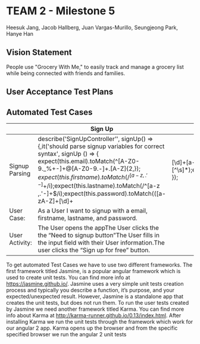 # TEAM 2 - Milestone 5
Heesuk Jang, Jacob Hallberg, Juan Vargas-Murillo, Seungjeong Park, Hanye Han

## Vision Statement
People use "Grocery With Me," to easily track and manage a grocery list while being connected with friends and families. 

## User Acceptance Test Plans

## Automated Test Cases



|                | Sign Up                                                                                                                                                                                                                                                                                                                                                                                                                                                      |   |   |   |
|----------------|--------------------------------------------------------------------------------------------------------------------------------------------------------------------------------------------------------------------------------------------------------------------------------------------------------------------------------------------------------------------------------------------------------------------------------------------------------------|---|---|---|
| Signup Parsing | describe('SignUpController’', signUp() => {,it('should parse signup variables for correct syntax', signUp () => { expect(this.email).toMatch(^[A-Z0-9._%+-]+@[A-Z0-9.-]+\.[A-Z]{2,}$);expect(this.firstname).toMatch(/^[a-z ,.'-]+$/i);expect(this.lastname).toMatch(/^[a-z ,.'-]+$/i);expect(this.password).toMatch(([a-zA-Z]+[\d]+|[\d]+[a-zA-Z]+)[^\s]*);expect(this.password).toEqual(this.comfirmPassword);expect(this.auth_status).toMatch(’);,}); }); |   |   |   |
| User Case:     | As a User I want to signup with a email, firstname, lastname, and password.                                                                                                                                                                                                                                                                                                                                                                                  |   |   |   |
| User Activity: | The User opens the appThe User clicks the the “Need to signup button”The User fills in the input field with their User information.The user clicks the “Sign up for free” button.                                                                                                                                                                                                                                                                            |   |   |   |


To get automated Test Cases we have to use two different frameworks.  The first framework titled Jasmine, is a popular angular framework which is used to create unit tests. You can find more info at https://jasmine.github.io/. Jasmine uses a very simple unit tests creation process and typically you describe a function, it’s purpose, and your expected/unexpected result. However, Jasmine is a standalone app that creates the unit tests, but does not run them. To run the user tests created by Jasmine we need another framework titled Karma. You can find more info about Karma at http://karma-runner.github.io/0.13/index.html. After installing Karma we run the unit tests through the framework which work for our angular 2 app. Karma opens up the browser and from the specific specified browser we run the angular 2 unit tests

